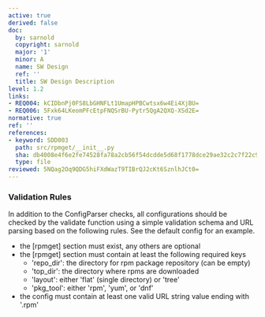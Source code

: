 ```yaml
---
active: true
derived: false
doc:
  by: sarnold
  copyright: sarnold
  major: '1'
  minor: A
  name: SW Design
  ref: ''
  title: SW Design Description
level: 1.2
links:
- REQ004: kCIDbnPj0FS8LbGHNFLt1UmapHPBCwtsx6w4Ei4XjBU=
- REQ006: 5Fxk64LKeomPFcEtpFNQSrBU-Pytr5QgA2QXQ-XSd2E=
normative: true
ref: ''
references:
- keyword: SDD003
  path: src/rpmget/__init__.py
  sha: db4008e4f6e2fe74528fa78a2cb56f54dcdde5d68f1778dce29ae32c2c7f22c9
  type: file
reviewed: 5NQag2Oq9QDG5hiFXdWazT9TIBrQJ2cKt6SznlhJCt0=
---
```


### Validation Rules

In addition to the ConfigParser checks, all configurations should be checked
by the validate function using a simple validation schema and URL parsing
based on the following rules. See the default config for an example.

- the [rpmget] section must exist, any others are optional
- the [rpmget] section must contain at least the following required keys
  - 'repo_dir': the directory for rpm package repository (can be empty)
  - 'top_dir': the directory where rpms are downloaded
  - 'layout': either 'flat' (single directory) or 'tree'
  - 'pkg_tool': either 'rpm', 'yum', or 'dnf'
- the config must contain at least one valid URL string value ending with '.rpm'